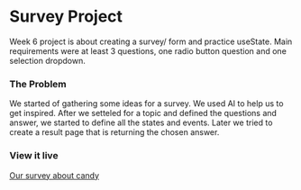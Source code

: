# Survey Project

Week 6 project is about creating a survey/ form and practice useState. Main requirements were at least 3 questions, one radio button question and one selection dropdown.

### The Problem

We started of gathering some ideas for a survey. We used AI to help us to get inspired.
After we setteled for a topic and defined the questions and answer, we started to define all the states and events.
Later we tried to create a result page that is returning the chosen answer.

### View it live

[Our survey about candy](https://pair-project-survey-vite.netlify.app/)
